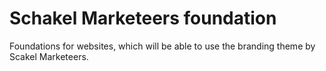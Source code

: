 # Schakel Marketeers foundation

Foundations for websites, which will be able to use the branding theme by
Scakel Marketeers.
